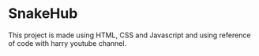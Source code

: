 # SnakeHub
This project is made using HTML, CSS and Javascript and using reference of code with harry youtube channel.
